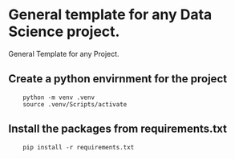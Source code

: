 # General template for any Data Science project.
General Template for any Project.

## Create a python envirnment for the project
```
    python -m venv .venv
    source .venv/Scripts/activate

```



## Install the packages from requirements.txt

```
    pip install -r requirements.txt
```








